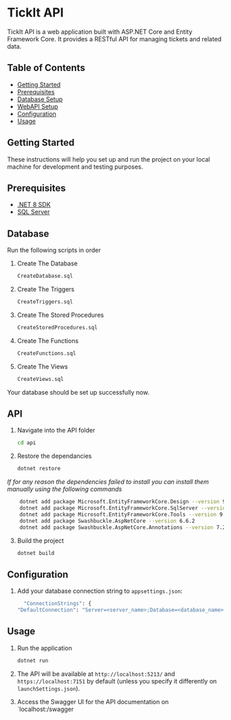 # TickIt API

TickIt API is a web application built with ASP.NET Core and Entity Framework Core. It provides a RESTful API for managing tickets and related data.

## Table of Contents

- [Getting Started](#getting-started)
- [Prerequisites](#prerequisites)
- [Database Setup](#database)
- [WebAPI Setup](#api)
- [Configuration](#configuration)
- [Usage](#usage)


## Getting Started

These instructions will help you set up and run the project on your local machine for development and testing purposes.

## Prerequisites

- [.NET 8 SDK](https://dotnet.microsoft.com/download/dotnet/8.0)
- [SQL Server](https://www.microsoft.com/en-us/sql-server/sql-server-downloads)

## Database

Run the following scripts in order

1. Create The Database
    ```bash
    CreateDatabase.sql
    ```

2. Create The Triggers
    ```bash
    CreateTriggers.sql
    ```

3. Create The Stored Procedures
    ```bash
    CreateStoredProcedures.sql
    ```
    
4. Create The Functions
    ```bash
    CreateFunctions.sql
    ```

5. Create The Views
    ```bash
    CreateViews.sql
    ```

Your database should be set up successfully now.

## API

1. Navigate into the API folder
    ```bash
    cd api
    ```

2. Restore the dependancies
    ```bash
    dotnet restore
    ```

*If for any reason the dependencies failed to install you can install them manually using the following commands*
```bash
    dotnet add package Microsoft.EntityFrameworkCore.Design --version 9.0.2
    dotnet add package Microsoft.EntityFrameworkCore.SqlServer --version 9.0.2
    dotnet add package Microsoft.EntityFrameworkCore.Tools --version 9.0.2
    dotnet add package Swashbuckle.AspNetCore --version 6.6.2
    dotnet add package Swashbuckle.AspNetCore.Annotations --version 7.2.0
```

3. Build the project
    ```bash
    dotnet build
    ```

## Configuration

1. Add your database connection string to `appsettings.json`:
    ```bash
      "ConnectionStrings": {
    "DefaultConnection": "Server=<server_name>;Database=<database_name>;User Id=<user_id>;Password=<password>;TrustServerCertificate=True"}
    ```

## Usage

1. Run the application
    ```bash
    dotnet run
    ```

2. The API will be available at `http://localhost:5213/` and `https://localhost:7151` by default (unless you specify it differently on `launchSettings.json`).

3. Access the Swagger UI for the API documentation on `localhost:<port>/swagger

